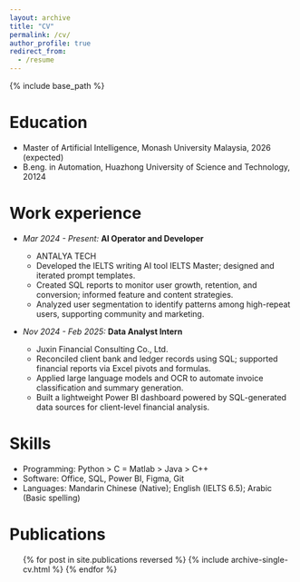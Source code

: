 ```yaml
---
layout: archive
title: "CV"
permalink: /cv/
author_profile: true
redirect_from:
  - /resume
---
```


{% include base_path %}

Education
======
* Master of Artificial Intelligence, Monash University Malaysia, 2026 (expected)
* B.eng. in Automation, Huazhong University of Science and Technology, 20124

Work experience
======
* *Mar 2024 - Present:* **AI Operator and Developer**
  * ANTALYA TECH       
  * Developed the IELTS writing AI tool IELTS Master; designed and iterated prompt templates.
  * Created SQL reports to monitor user growth, retention, and conversion; informed feature and content strategies.
  * Analyzed user segmentation to identify patterns among high-repeat users, supporting community and marketing.

* *Nov 2024 - Feb 2025:* **Data Analyst Intern**          
  * Juxin Financial Consulting Co., Ltd.
  * Reconciled client bank and ledger records using SQL; supported financial reports via Excel pivots and formulas.
  * Applied large language models and OCR to automate invoice classification and summary generation.
  * Built a lightweight Power BI dashboard powered by SQL-generated data sources for client-level financial analysis.
  
Skills
======
* Programming: Python > C = Matlab > Java > C++
* Software: Office, SQL, Power BI, Figma, Git
* Languages: Mandarin Chinese (Native); English (IELTS 6.5); Arabic (Basic spelling)

Publications
======
  <ul>{% for post in site.publications reversed %}
    {% include archive-single-cv.html %}
  {% endfor %}</ul>
  
<!-- Talks
======
  <ul>{% for post in site.talks reversed %}
    {% include archive-single-talk-cv.html  %}
  {% endfor %}</ul> -->
  
<!-- Teaching
======
  <ul>{% for post in site.teaching reversed %}
    {% include archive-single-cv.html %}
  {% endfor %}</ul> -->
  
<!-- Service and leadership
======
* Currently signed in to 43 different slack teams -->

